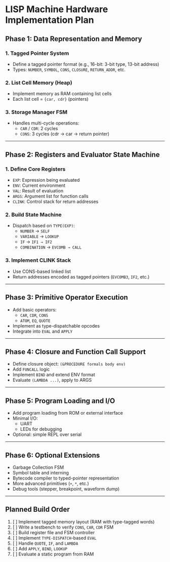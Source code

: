 # LISP Machine Hardware Implementation Plan

## Phase 1: Data Representation and Memory

### 1. Tagged Pointer System
- Define a tagged pointer format (e.g., 16-bit: 3-bit type, 13-bit address)
- Types: `NUMBER`, `SYMBOL`, `CONS`, `CLOSURE`, `RETURN_ADDR`, etc.

### 2. List Cell Memory (Heap)
- Implement memory as RAM containing list cells
- Each list cell = `{car, cdr}` (pointers)

### 3. Storage Manager FSM
- Handles multi-cycle operations:
  - `CAR` / `CDR`: 2 cycles
  - `CONS`: 3 cycles (cdr → car → return pointer)

---

## Phase 2: Registers and Evaluator State Machine

### 1. Define Core Registers
- `EXP`: Expression being evaluated
- `ENV`: Current environment
- `VAL`: Result of evaluation
- `ARGS`: Argument list for function calls
- `CLINK`: Control stack for return addresses

### 2. Build State Machine
- Dispatch based on `TYPE(EXP)`:
  - `NUMBER` → `SELF`
  - `VARIABLE` → `LOOKUP`
  - `IF` → `IF1 → IF2`
  - `COMBINATION` → `EVCOMB → CALL`

### 3. Implement CLINK Stack
- Use CONS-based linked list
- Return addresses encoded as tagged pointers (`EVCOMB3`, `IF2`, etc.)

---

## Phase 3: Primitive Operator Execution

- Add basic operators:
  - `CAR`, `CDR`, `CONS`
  - `ATOM`, `EQ`, `QUOTE`
- Implement as type-dispatchable opcodes
- Integrate into `EVAL` and `APPLY`

---

## Phase 4: Closure and Function Call Support

- Define closure object: `(&PROCEDURE formals body env)`
- Add `FUNCALL` logic
- Implement `BIND` and extend ENV format
- Evaluate `(LAMBDA ...)`, apply to ARGS

---

## Phase 5: Program Loading and I/O

- Add program loading from ROM or external interface
- Minimal I/O:
  - UART
  - LEDs for debugging
- Optional: simple REPL over serial

---

## Phase 6: Optional Extensions

- Garbage Collection FSM
- Symbol table and interning
- Bytecode compiler to typed-pointer representation
- More advanced primitives (`+`, `*`, etc.)
- Debug tools (stepper, breakpoint, waveform dump)

---

## Planned Build Order

1. [ ] Implement tagged memory layout (RAM with type-tagged words)
2. [ ] Write a testbench to verify `CONS`, `CAR`, `CDR` FSM
3. [ ] Build register file and FSM controller
4. [ ] Implement `TYPE-DISPATCH`-based `EVAL`
5. [ ] Handle `QUOTE`, `IF`, and `LAMBDA`
6. [ ] Add `APPLY`, `BIND`, `LOOKUP`
7. [ ] Evaluate a static program from RAM

